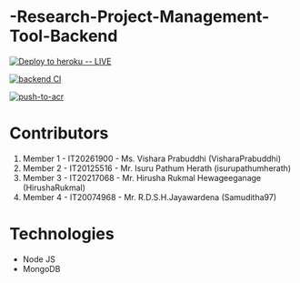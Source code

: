 # -Research-Project-Management-Tool-Backend

[![Deploy to heroku -- LIVE](https://github.com/SLIIT-PROJECT-THIRD/Research-Project-Management-Tool-Backend/actions/workflows/deploy-heroku.yml/badge.svg)](https://github.com/SLIIT-PROJECT-THIRD/Research-Project-Management-Tool-Backend/actions/workflows/deploy-heroku.yml)

[![backend CI](https://github.com/SLIIT-PROJECT-THIRD/Research-Project-Management-Tool-Backend/actions/workflows/node.js.yml/badge.svg)](https://github.com/SLIIT-PROJECT-THIRD/Research-Project-Management-Tool-Backend/actions/workflows/node.js.yml)

[![push-to-acr](https://github.com/SLIIT-PROJECT-THIRD/Research-Project-Management-Tool-Backend/actions/workflows/push-to-acr.yml/badge.svg)](https://github.com/SLIIT-PROJECT-THIRD/Research-Project-Management-Tool-Backend/actions/workflows/push-to-acr.yml)

# Contributors
<ol>
  <li> Member 1 - IT20261900 - Ms. Vishara Prabuddhi (VisharaPrabuddhi) </li>
  <li> Member 2 - IT20125516 - Mr. Isuru Pathum Herath (isurupathumherath) </li>
  <li> Member 3 - IT20217068 - Mr. Hirusha Rukmal Hewageeganage (HirushaRukmal) </li>
  <li> Member 4 - IT20074968 - Mr. R.D.S.H.Jayawardena (Samuditha97) </li>
</ol>

# Technologies
<ul>
  <li>Node JS</li>
  <li>MongoDB</li>
</ul>

